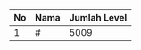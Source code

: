 | No | Nama            | Jumlah Level |
|----|-----------------|--------------|
| 1  | #    |    5009        |
